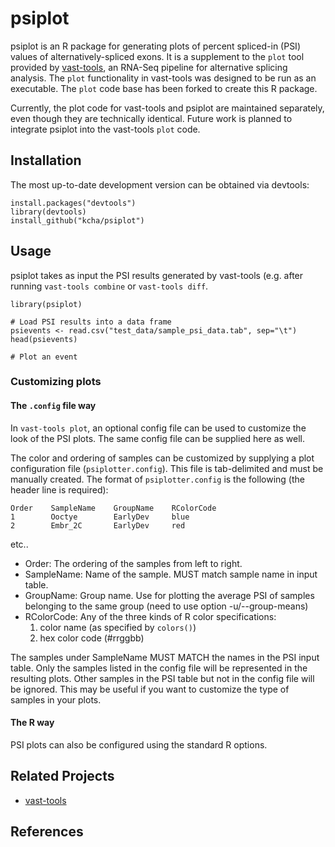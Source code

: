 <!-- README.md is generated from README.Rmd. Please edit that file -->



psiplot
=======

psiplot is an R package for generating plots of percent spliced-in (PSI) values of alternatively-spliced exons. It is a supplement to the `plot` tool provided by [vast-tools](https://github.com/vastgroup/vast-tools), an RNA-Seq pipeline for alternative splicing analysis. The `plot` functionality in vast-tools was designed to be run as an executable. The `plot` code base has been forked to create this R package.

Currently, the plot code for vast-tools and psiplot are maintained separately, even though they are technically identical. Future work is planned to integrate psiplot into the vast-tools `plot` code.

Installation
------------

The most up-to-date development version can be obtained via devtools:

``` {.r}
install.packages("devtools")
library(devtools)
install_github("kcha/psiplot")
```

Usage
-----

psiplot takes as input the PSI results generated by vast-tools (e.g. after running `vast-tools combine` or `vast-tools diff`.

``` {.r}
library(psiplot)

# Load PSI results into a data frame
psievents <- read.csv("test_data/sample_psi_data.tab", sep="\t")
head(psievents)

# Plot an event
```

### Customizing plots

#### The `.config` file way

In `vast-tools plot`, an optional config file can be used to customize the look of the PSI plots. The same config file can be supplied here as well.

The color and ordering of samples can be customized by supplying a plot configuration file (`psiplotter.config`). This file is tab-delimited and must be manually created. The format of `psiplotter.config` is the following (the header line is required):

    Order    SampleName    GroupName    RColorCode
    1        Ooctye        EarlyDev     blue
    2        Embr_2C       EarlyDev     red

etc..

-   Order: The ordering of the samples from left to right.
-   SampleName: Name of the sample. MUST match sample name in input table.
-   GroupName: Group name. Use for plotting the average PSI of samples belonging to the same group (need to use option -u/--group-means)
-   RColorCode: Any of the three kinds of R color specifications:
    1.  color name (as specified by `colors()`)
    2.  hex color code (\#rrggbb)

The samples under SampleName MUST MATCH the names in the PSI input table. Only the samples listed in the config file will be represented in the resulting plots. Other samples in the PSI table but not in the config file will be ignored. This may be useful if you want to customize the type of samples in your plots.

#### The R way

PSI plots can also be configured using the standard R options.

Related Projects
----------------

-   [vast-tools](https://github.com/vastgroup/vast-tools)

References
----------
